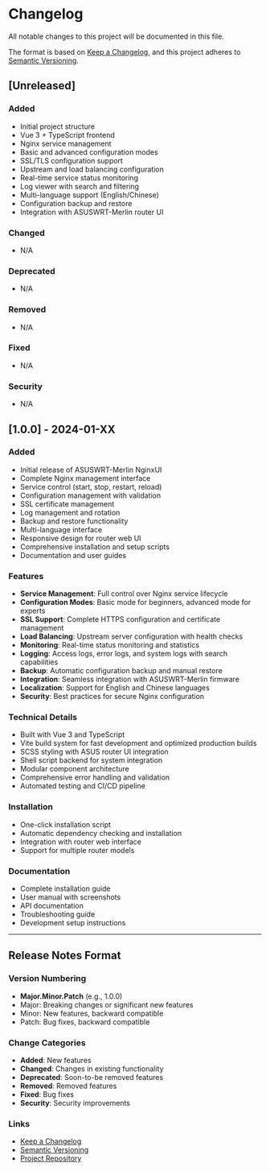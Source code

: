 # Changelog

All notable changes to this project will be documented in this file.

The format is based on [Keep a Changelog](https://keepachangelog.com/en/1.0.0/),
and this project adheres to [Semantic Versioning](https://semver.org/spec/v2.0.0.html).

## [Unreleased]

### Added
- Initial project structure
- Vue 3 + TypeScript frontend
- Nginx service management
- Basic and advanced configuration modes
- SSL/TLS configuration support
- Upstream and load balancing configuration
- Real-time service status monitoring
- Log viewer with search and filtering
- Multi-language support (English/Chinese)
- Configuration backup and restore
- Integration with ASUSWRT-Merlin router UI

### Changed
- N/A

### Deprecated
- N/A

### Removed
- N/A

### Fixed
- N/A

### Security
- N/A

## [1.0.0] - 2024-01-XX

### Added
- Initial release of ASUSWRT-Merlin NginxUI
- Complete Nginx management interface
- Service control (start, stop, restart, reload)
- Configuration management with validation
- SSL certificate management
- Log management and rotation
- Backup and restore functionality
- Multi-language interface
- Responsive design for router web UI
- Comprehensive installation and setup scripts
- Documentation and user guides

### Features
- **Service Management**: Full control over Nginx service lifecycle
- **Configuration Modes**: Basic mode for beginners, advanced mode for experts
- **SSL Support**: Complete HTTPS configuration and certificate management
- **Load Balancing**: Upstream server configuration with health checks
- **Monitoring**: Real-time status monitoring and statistics
- **Logging**: Access logs, error logs, and system logs with search capabilities
- **Backup**: Automatic configuration backup and manual restore
- **Integration**: Seamless integration with ASUSWRT-Merlin firmware
- **Localization**: Support for English and Chinese languages
- **Security**: Best practices for secure Nginx configuration

### Technical Details
- Built with Vue 3 and TypeScript
- Vite build system for fast development and optimized production builds
- SCSS styling with ASUS router UI integration
- Shell script backend for system integration
- Modular component architecture
- Comprehensive error handling and validation
- Automated testing and CI/CD pipeline

### Installation
- One-click installation script
- Automatic dependency checking and installation
- Integration with router web interface
- Support for multiple router models

### Documentation
- Complete installation guide
- User manual with screenshots
- API documentation
- Troubleshooting guide
- Development setup instructions

---

## Release Notes Format

### Version Numbering
- **Major.Minor.Patch** (e.g., 1.0.0)
- Major: Breaking changes or significant new features
- Minor: New features, backward compatible
- Patch: Bug fixes, backward compatible

### Change Categories
- **Added**: New features
- **Changed**: Changes in existing functionality
- **Deprecated**: Soon-to-be removed features
- **Removed**: Removed features
- **Fixed**: Bug fixes
- **Security**: Security improvements

### Links
- [Keep a Changelog](https://keepachangelog.com/)
- [Semantic Versioning](https://semver.org/)
- [Project Repository](https://github.com/NasPilot/asuswrt-merlin-nginxui)